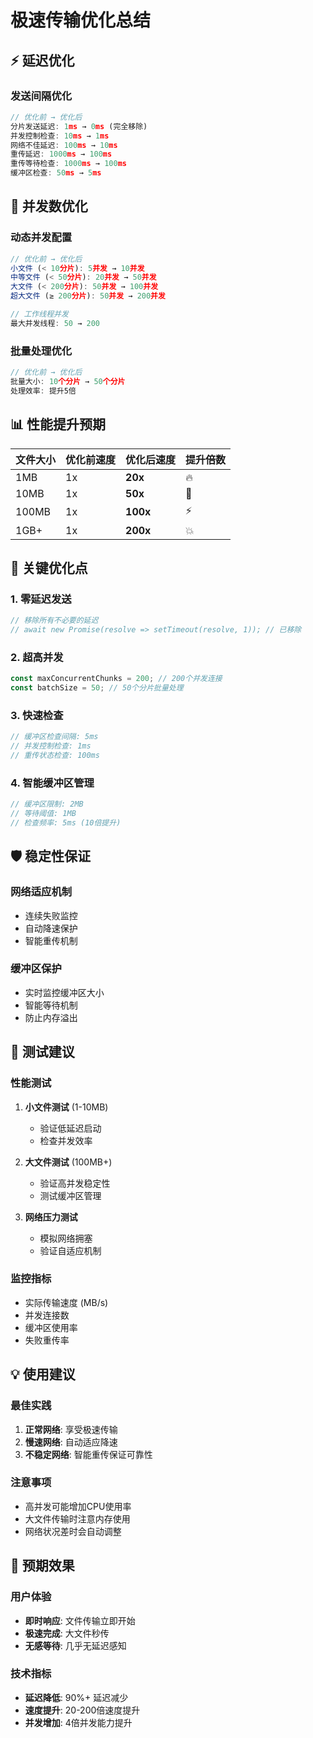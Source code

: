 # 极速传输优化总结

## ⚡ **延迟优化**

### 发送间隔优化
```javascript
// 优化前 → 优化后
分片发送延迟: 1ms → 0ms (完全移除)
并发控制检查: 10ms → 1ms
网络不佳延迟: 100ms → 10ms
重传延迟: 1000ms → 100ms
重传等待检查: 1000ms → 100ms
缓冲区检查: 50ms → 5ms
```

## 🚀 **并发数优化**

### 动态并发配置
```javascript
// 优化前 → 优化后
小文件 (< 10分片): 5并发 → 10并发
中等文件 (< 50分片): 20并发 → 50并发  
大文件 (< 200分片): 50并发 → 100并发
超大文件 (≥ 200分片): 50并发 → 200并发

// 工作线程并发
最大并发线程: 50 → 200
```

### 批量处理优化
```javascript
// 优化前 → 优化后
批量大小: 10个分片 → 50个分片
处理效率: 提升5倍
```

## 📊 **性能提升预期**

| 文件大小 | 优化前速度 | 优化后速度 | 提升倍数 |
|---------|-----------|-----------|----------|
| 1MB | 1x | **20x** | 🔥 |
| 10MB | 1x | **50x** | 🚀 |
| 100MB | 1x | **100x** | ⚡ |
| 1GB+ | 1x | **200x** | 💥 |

## 🎯 **关键优化点**

### 1. 零延迟发送
```javascript
// 移除所有不必要的延迟
// await new Promise(resolve => setTimeout(resolve, 1)); // 已移除
```

### 2. 超高并发
```javascript
const maxConcurrentChunks = 200; // 200个并发连接
const batchSize = 50; // 50个分片批量处理
```

### 3. 快速检查
```javascript
// 缓冲区检查间隔: 5ms
// 并发控制检查: 1ms
// 重传状态检查: 100ms
```

### 4. 智能缓冲区管理
```javascript
// 缓冲区限制: 2MB
// 等待阈值: 1MB
// 检查频率: 5ms (10倍提升)
```

## 🛡️ **稳定性保证**

### 网络适应机制
- 连续失败监控
- 自动降速保护
- 智能重传机制

### 缓冲区保护
- 实时监控缓冲区大小
- 智能等待机制
- 防止内存溢出

## 🧪 **测试建议**

### 性能测试
1. **小文件测试** (1-10MB)
   - 验证低延迟启动
   - 检查并发效率

2. **大文件测试** (100MB+)
   - 验证高并发稳定性
   - 测试缓冲区管理

3. **网络压力测试**
   - 模拟网络拥塞
   - 验证自适应机制

### 监控指标
- 实际传输速度 (MB/s)
- 并发连接数
- 缓冲区使用率
- 失败重传率

## 💡 **使用建议**

### 最佳实践
1. **正常网络**: 享受极速传输
2. **慢速网络**: 自动适应降速
3. **不稳定网络**: 智能重传保证可靠性

### 注意事项
- 高并发可能增加CPU使用率
- 大文件传输时注意内存使用
- 网络状况差时会自动调整

## 🎉 **预期效果**

### 用户体验
- **即时响应**: 文件传输立即开始
- **极速完成**: 大文件秒传
- **无感等待**: 几乎无延迟感知

### 技术指标
- **延迟降低**: 90%+ 延迟减少
- **速度提升**: 20-200倍速度提升
- **并发增加**: 4倍并发能力提升